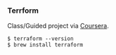 ### Terrform

Class/Guided project via [Coursera](https://www.coursera.org/projects/terraform-for-absolute-beginners).

```
$ terraform --version
$ brew install terraform
```